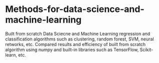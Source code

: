 # Methods-for-data-science-and-machine-learning
Built from scratch Data Sciecne and Machine Learning regression and classification algorithms such as clustering, random forest, SVM, neural retworks, etc. 
Compared results and efficiency of built from scratch algorithm using numpy and built-in libraries such as TensorFlow, Scikit-learn, etc. 
